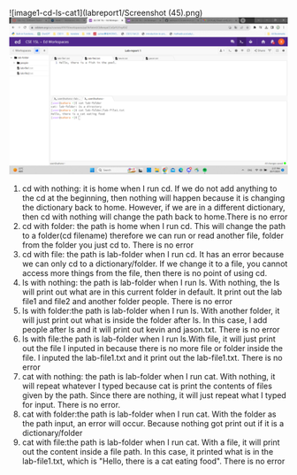 ![image1-cd-ls-cat1](labreport1/Screenshot (45).png)
![image1-cat2-3](https://github.com/KevinZhou0519/labreport1/blob/32731e238d511eb50752d78b8432d1de321d03fb/Screenshot%20(46).png)
1. cd with nothing: it is home when I run cd. If we do not add anything to the cd at the beginning, then nothing will happen because it is changing the dictionary back to home. However, if we are in a different dictionary, then cd with nothing will change the path back to home.There is no error
2. cd with folder: the path is home when I run cd. This will change the path to a folder(cd filename) therefore we can run or read another file, folder from the folder you just cd to. There is no error
3. cd with file: the path is lab-folder when I run cd. It has an error because we can only cd to a dictionary/folder. If we change it to a file, you cannot access more things from the file, then there is no point of using cd.
4. ls with nothing: the path is lab-folder when I run ls. With nothing, the ls will print out what are in this current folder in default. It print out the lab file1 and file2 and another folder people. There is no error
5. ls with folder:the path is lab-folder when I run ls. With another folder, it will just print out what is inside the folder after ls. In this case, I add people after ls and it will print out kevin and jason.txt. There is no error
6. ls with file:the path is lab-folder when I run ls.With file, it will just print out the file I inputed in because there is no more file or folder inside the file. I inputed the lab-file1.txt and it print out the lab-file1.txt. There is no error
7. cat with nothing: the path is lab-folder when I run cat. With nothing, it will repeat whatever I typed because cat is print the contents of files given by the path. Since there are nothing, it will just repeat what I typed for input. There is no error.
8. cat with folder:the path is lab-folder when I run cat. With the folder as the path input, an error will occur. Because nothing got print out if it is a dictionary/folder
9. cat with file:the path is lab-folder when I run cat. With a file, it will print out the content inside a file path. In this case, it printed what is in the lab-file1.txt, which is "Hello, there is a cat eating food". There is no error
